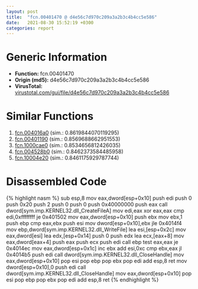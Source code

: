```yaml
---
layout: post
title:  "fcn.00401470 @ d4e56c7d970c209a3a2b3c4b4cc5e586"
date:   2021-08-30 15:52:19 +0300
categories: report
---
```


# Generic Information
- **Function:** fcn.00401470
- **Origin (md5):** d4e56c7d970c209a3a2b3c4b4cc5e586
- **VirusTotal:** [virustotal.com/gui/file/d4e56c7d970c209a3a2b3c4b4cc5e586][virustotal_ref]



# Similar Functions

1. [fcn.004016a0][similar_1_ref] (sim.: 0.8619844070119295)
2. [fcn.00401190][similar_2_ref] (sim.: 0.8569688662951553)
3. [fcn.1000cae0][similar_3_ref] (sim.: 0.8534656812426035)
4. [fcn.004528b0][similar_4_ref] (sim.: 0.8462373584485958)
5. [fcn.10004e20][similar_5_ref] (sim.: 0.8461175929787744)


# Disassembled Code

{% highlight nasm %}
sub esp,8
mov eax,dword[esp+0x10]
push edi
push 0
push 0x20
push 2
push 0
push 0
push 0x40000000
push eax
call dword[sym.imp.KERNEL32.dll_CreateFileA]
mov edi,eax
xor eax,eax
cmp edi,0xffffffff
je 0x401502
mov eax,dword[esp+0x10]
push ebx
mov ebx,1
push ebp
cmp eax,ebx
push esi
mov dword[esp+0x10],ebx
jle 0x4014f4
mov ebp,dword[sym.imp.KERNEL32.dll_WriteFile]
lea esi,[esp+0x2c]
mov eax,dword[esi]
lea edx,[esp+0x14]
push 0
push edx
lea ecx,[eax+8]
mov eax,dword[eax+4]
push eax
push ecx
push edi
call ebp
test eax,eax
je 0x4014ec
mov eax,dword[esp+0x1c]
inc ebx
add esi,0xc
cmp ebx,eax
jl 0x4014b5
push edi
call dword[sym.imp.KERNEL32.dll_CloseHandle]
mov eax,dword[esp+0x10]
pop esi
pop ebp
pop ebx
pop edi
add esp,8
ret 
mov dword[esp+0x10],0
push edi
call dword[sym.imp.KERNEL32.dll_CloseHandle]
mov eax,dword[esp+0x10]
pop esi
pop ebp
pop ebx
pop edi
add esp,8
ret 
{% endhighlight %}


[similar_1_ref]: /report/fcn.004016a0@7b00dd8f2abf54a73bfb09681334ff78
[similar_2_ref]: /report/fcn.00401190@59aef7c08025d70f84c85db2092fc99e
[similar_3_ref]: /report/fcn.1000cae0@4c3818fdf32d89a09257dbc9d3e142ea
[similar_4_ref]: /report/fcn.004528b0@289859175c221b107317af7727d26c17
[similar_5_ref]: /report/fcn.10004e20@4c3818fdf32d89a09257dbc9d3e142ea
[virustotal_ref]: https://www.virustotal.com/gui/file/d4e56c7d970c209a3a2b3c4b4cc5e586